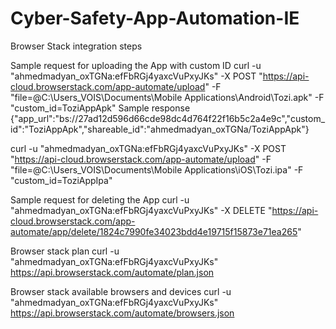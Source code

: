 # Cyber-Safety-App-Automation-IE

Browser Stack integration steps

Sample request for uploading the App with custom ID
curl -u "ahmedmadyan_oxTGNa:efFbRGj4yaxcVuPxyJKs" -X POST "https://api-cloud.browserstack.com/app-automate/upload" -F "file=@C:\Users\_VOIS\Documents\Mobile Applications\Android\Tozi.apk" -F "custom_id=ToziAppApk"
Sample response
{"app_url":"bs://27ad12d596d66cde98dc4d764f22f16b5c2a4e9c","custom_id":"ToziAppApk","shareable_id":"ahmedmadyan_oxTGNa/ToziAppApk"}

curl -u "ahmedmadyan_oxTGNa:efFbRGj4yaxcVuPxyJKs" -X POST "https://api-cloud.browserstack.com/app-automate/upload" -F "file=@C:\Users\_VOIS\Documents\Mobile Applications\iOS\Tozi.ipa" -F "custom_id=ToziAppIpa"


Sample request for deleting the App
curl -u "ahmedmadyan_oxTGNa:efFbRGj4yaxcVuPxyJKs" -X DELETE "https://api-cloud.browserstack.com/app-automate/app/delete/1824c7990fe34023bdd4e19715f15873e71ea265"

Browser stack plan
curl -u "ahmedmadyan_oxTGNa:efFbRGj4yaxcVuPxyJKs" https://api.browserstack.com/automate/plan.json

Browser stack available browsers and devices
curl -u "ahmedmadyan_oxTGNa:efFbRGj4yaxcVuPxyJKs" https://api.browserstack.com/automate/browsers.json